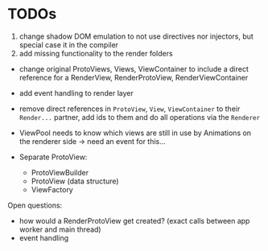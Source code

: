 # TODOs

1. change shadow DOM emulation to not use directives nor injectors,
   but special case it in the compiler
2. add missing functionality to the render folders

* change original ProtoViews, Views, ViewContainer to include a direct reference
  for a RenderView, RenderProtoView, RenderViewContainer
* add event handling to render layer
* remove direct references in `ProtoView`, `View`, `ViewContainer` to their `Render...`
  partner, add ids to them and do all operations via the `Renderer`


* ViewPool needs to know which views are still in use by Animations
  on the renderer side -> need an event for this...

* Separate ProtoView:
  - ProtoViewBuilder
  - ProtoView (data structure)
  - ViewFactory

Open questions:
- how would a RenderProtoView get created?
  (exact calls between app worker and main thread)
- event handling
